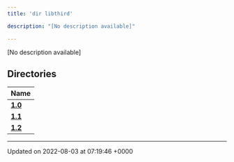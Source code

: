 ```yaml
---
title: 'dir libthird'

description: "[No description available]"

---
```







[No description available]

## Directories

| Name           |
| -------------- |
| **[1.0](/documentation/code/gambit_2.2/files/dir_8f73f5946d66c349bdd8f7018e5320bf/#dir-1.0)**  |
| **[1.1](/documentation/code/gambit_2.2/files/dir_a845c478c438a6141c8d029c79108bfd/#dir-1.1)**  |
| **[1.2](/documentation/code/gambit_2.2/files/dir_7f992b9dc14fc5ffaba8620ee097a6ff/#dir-1.2)**  |






-------------------------------

Updated on 2022-08-03 at 07:19:46 +0000
